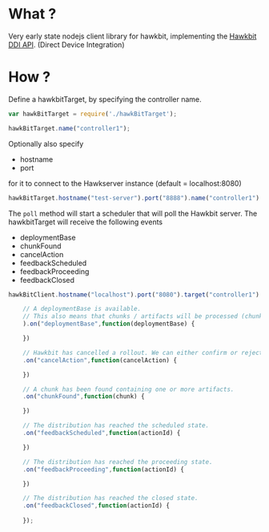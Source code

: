# What ?

Very early state nodejs client library for hawkbit, implementing the [Hawkbit DDI API](https://github.com/eclipse/hawkbit/wiki/Direct-Device-Integration-API). (Direct Device Integration)

# How ?

Define a hawkbitTarget, by specifying the controller name.

```javascript
var hawkBitTarget = require('./hawkBitTarget');

hawkBitTarget.name("controller1");
```

Optionally also specify 

- hostname
- port

for it to connect to the Hawkserver instance (default = localhost:8080)

```javascript
hawkBitTarget.hostname("test-server").port("8888").name("controller1")
```

The `poll` method will start a scheduler that will poll the Hawkbit server. The hawkbitTarget will receive the following events

- deploymentBase
- chunkFound
- cancelAction
- feedbackScheduled
- feedbackProceeding
- feedbackClosed



```javascript
hawkBitClient.hostname("localhost").port("8080").target("controller1").poll(

	// A deploymentBase is available.
	// This also means that chunks / artifacts will be processed (chunkFound) .
	).on("deploymentBase",function(deploymentBase) {

	})

	// Hawkbit has cancelled a rollout. We can either confirm or reject the cancellation.
	.on("cancelAction",function(cancelAction) {

	})

	// A chunk has been found containing one or more artifacts.
	.on("chunkFound",function(chunk) {

	})

	// The distribution has reached the scheduled state.
	.on("feedbackScheduled",function(actionId) {

	})

	// The distribution has reached the proceeding state.
	.on("feedbackProceeding",function(actionId) {

	})

	// The distribution has reached the closed state.
	.on("feedbackClosed",function(actionId) {
		
	});
```	